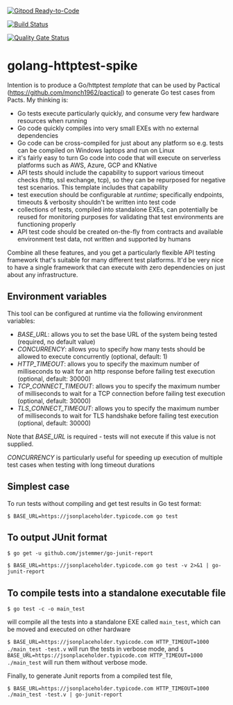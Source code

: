 [![Gitpod Ready-to-Code](https://img.shields.io/badge/Gitpod-ready--to--code-blue?logo=gitpod)](https://gitpod.io/#https://github.com/monch1962/golang-httptest-spike)

[![Build Status](https://dev.azure.com/monch1962/monch1962/_apis/build/status/monch1962.golang-httptest-spike?branchName=master)](https://dev.azure.com/monch1962/monch1962/_build/latest?definitionId=10&branchName=master)

[![Quality Gate Status](https://sonarcloud.io/api/project_badges/measure?project=monch1962_golang-httptest-spike&metric=alert_status)](https://sonarcloud.io/dashboard?id=monch1962_golang-httptest-spike)

# golang-httptest-spike

Intention is to produce a Go/httptest _template_ that can be used by Pactical (https://github.com/monch1962/pactical) to generate Go test cases from Pacts. My thinking is:
- Go tests execute particularly quickly, and consume very few hardware resources when running
- Go code quickly compiles into very small EXEs with no external dependencies
- Go code can be cross-compiled for just about any platform so e.g. tests can be compiled on Windows laptops and run on Linux
- it's fairly easy to turn Go code into code that will execute on serverless platforms such as AWS, Azure, GCP and KNative
- API tests should include the capability to support various timeout checks (http, ssl exchange, tcp), so they can be repurposed for negative test scenarios. This template includes that capability
- test execution should be configurable at _runtime_; specifically endpoints, timeouts & verbosity shouldn't be written into test code
- collections of tests, compiled into standalone EXEs, can potentially be reused for monitoring purposes for validating that test environments are functioning properly
- API test code should be created on-the-fly from contracts and available environment test data, not written and supported by humans 

Combine all these features, and you get a particularly flexible API testing framework that's suitable for many different test platforms. It'd be very nice to have a single framework that can execute with zero dependencies on just about any infrastructure.

## Environment variables

This tool can be configured at runtime via the following environment variables:
- *BASE_URL*: allows you to set the base URL of the system being tested (required, no default value)
- *CONCURRENCY*: allows you to specify how many tests should be allowed to execute concurrently (optional, default: 1)
- *HTTP_TIMEOUT*: allows you to specify the maximum number of milliseconds to wait for an http response before failing test execution (optional, default: 30000)
- *TCP_CONNECT_TIMEOUT*: allows you to specify the maximum number of milliseconds to wait for a TCP connection before failing test execution (optional, default: 30000)
- *TLS_CONNECT_TIMEOUT*: allows you to specify the maximum number of milliseconds to wait for TLS handshake before failing test execution (optional, default: 30000)

Note that *BASE_URL* is required - tests will not execute if this value is not supplied.

*CONCURRENCY* is particularly useful for speeding up execution of multiple test cases when testing with long timeout durations

## Simplest case

To run tests without compiling and get test results in Go test format:

`$ BASE_URL=https://jsonplaceholder.typicode.com go test`

## To output JUnit format

`$ go get -u github.com/jstemmer/go-junit-report`

`$ BASE_URL=https://jsonplaceholder.typicode.com go test -v 2>&1 | go-junit-report`

## To compile tests into a standalone executable file

`$ go test -c -o main_test`

will compile all the tests into a standalone EXE called `main_test`, which can be moved and executed on other hardware

`$ BASE_URL=https://jsonplaceholder.typicode.com HTTP_TIMEOUT=1000 ./main_test -test.v` will run the tests in verbose mode, and `$ BASE_URL=https://jsonplaceholder.typicode.com HTTP_TIMEOUT=1000 ./main_test` will run them without verbose mode.

Finally, to generate Junit reports from a compiled test file, 

`$ BASE_URL=https://jsonplaceholder.typicode.com HTTP_TIMEOUT=1000 ./main_test -test.v | go-junit-report`
